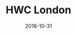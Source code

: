 ---
title: HWC London
tags: meetup
date: 2018-10-31
start: 2018-10-31T19:00:00+00:00
end: 2018-10-31T20:30:00+00:00
venue: thehub-coventgarden
tito: 2018-10-31
photo: 2018-10-31.jpg
requirements: "<p>Join us anytime from 18:30 onwards at Proven Dough cafe below Hub by Premier Inn hotel in Covent Garden. The main event starts at 19:00. No need to check-in at the venue just look out for <a href='https://calumryan.com'>Calum Ryan</a>, the organiser, usually sitting towards the back of the cafe with HWC printouts on the table.</p><p>There are a few different ways you can register for Homebrew Website Club London:</p>"
description: "Demos of personal websites and the opportunity to create, update or experiment on your personal website"
attendees:
- http://voss.co/
- https://calumryan.com/
- https://doubleloop.net/
---